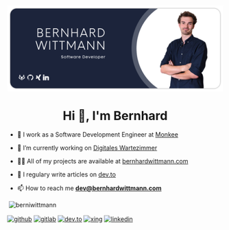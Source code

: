 <p><img align="center" src="https://github.com/BerniWittmann/berniwittmann/blob/master/banner.png" alt=""/></p>

<h1 align="center">Hi 👋, I'm Bernhard</h1>

- 💼 I work as a Software Development Engineer at [Monkee](https://monkee.rocks)

- 🔭 I’m currently working on [Digitales Wartezimmer](https://digitales-wartezimmer.org)

- 👨‍💻 All of my projects are available at [bernhardwittmann.com](https://bernhardwittmann.com)

- 📝 I regulary write articles on [dev.to](https://dev.to/berniwittmann)

- 📫 How to reach me **dev@bernhardwittmann.com**

<p>&nbsp;<img align="center" src="https://github-readme-stats.vercel.app/api?username=berniwittmann&show_icons=true" alt="berniwittmann" /></p>

<p align="center">

<a href="https://github.com/berniwittmann" target="blank"><img align="center" src="https://cdn.jsdelivr.net/npm/simple-icons@3.0.1/icons/github.svg" alt="github" height="30" width="30" /></a>
  <a href="https://gitlab.com/berniwittmann" target="blank"><img align="center" src="https://cdn.jsdelivr.net/npm/simple-icons@3.0.1/icons/gitlab.svg" alt="gitlab" height="30" width="30" /></a>
  <a href="https://dev.to/berniwittmann" target="blank"><img align="center" src="https://cdn.jsdelivr.net/npm/simple-icons@3.0.1/icons/dev-dot-to.svg" alt="dev.to" height="30" width="30" /></a>
<a href="http://xing.to/Bernhard_Wittmann" target="blank"><img align="center" src="https://cdn.jsdelivr.net/npm/simple-icons@3.0.1/icons/xing.svg" alt="xing" height="30" width="30" /></a>
<a href="https://linkedin.com/in/bernhard-wittmann" target="blank"><img align="center" src="https://cdn.jsdelivr.net/npm/simple-icons@3.0.1/icons/linkedin.svg" alt="linkedin" height="30" width="30" /></a>
</p>
